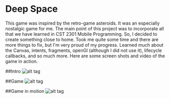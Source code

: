 # Deep Space
This game was inspired by the retro-game asteroids. It was an especially nostalgic game for me. The main point of this project was to incorporate all that we have learned in CST 2301 Mobile Programming. So, I decided to create something close to home. Took me quite some time and there are more things to fix, but I'm very proud of my progress. Learned much about the Canvas, intents, fragments, openGl (although I did not use it), lifecycle callbacks, and so much more. Here are some screen shots and video of the game in action. 

##Intro
![alt tag](http://i.imgur.com/FycEoum.png)

##Game
![alt tag](http://i.imgur.com/ETaQ4ng.png)

##Game in motion
![alt tag](http://i.imgur.com/TNOLr0M.png)


